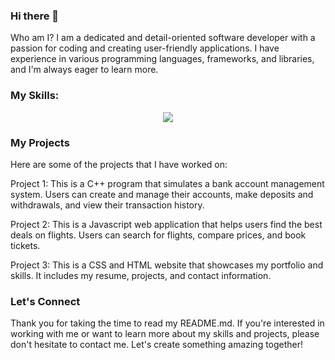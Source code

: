 ### Hi there 👋 

Who am I?
I am a dedicated and detail-oriented software developer with a passion for coding and creating user-friendly applications. I have experience in various programming languages, frameworks, and libraries, and I'm always eager to learn more.


### My Skills:
<p align="center">
  <a href="https://skillicons.dev">
    <img src="https://skillicons.dev/icons?i=css,html,git,github,react,javascript,C,C++" />
  </a>
</p>

### My Projects
Here are some of the projects that I have worked on:

Project 1: This is a C++ program that simulates a bank account management system. Users can create and manage their accounts, make deposits and withdrawals, and view their transaction history.

Project 2: This is a Javascript web application that helps users find the best deals on flights. Users can search for flights, compare prices, and book tickets.

Project 3: This is a CSS and HTML website that showcases my portfolio and skills. It includes my resume, projects, and contact information.

### Let's Connect
Thank you for taking the time to read my README.md. If you're interested in working with me or want to learn more about my skills and projects, please don't hesitate to contact me. Let's create something amazing together!
